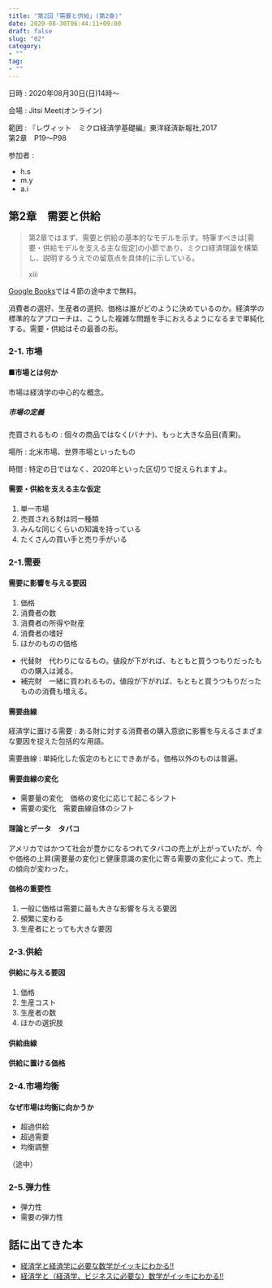 ```yaml
---
title: "第2回「需要と供給」(第2章)"
date: 2020-08-30T06:44:11+09:00
draft: false
slug: "02"
category:
- ""
tag:
- ""
---
```


日時
:   2020年08月30日(日)14時〜

会場
:   Jitsi Meet(オンライン)

範囲
:   『レヴィット　ミクロ経済学基礎編』東洋経済新報社,2017  
第2章　P19〜P98

参加者
:   
- h.s
- m.y
- a.i

第2章　需要と供給
----

> 第2章ではまず、需要と供給の基本的なモデルを示す。特筆すべきは[需要・供給モデルを支える主な仮定]の小節であり、ミクロ経済理論を構築し、説明するうえでの留意点を具体的に示している。
> <footer>xiii</footer>

[Google Books](https://books.google.co.jp/books?id=TM0kDwAAQBAJ&lpg=PA1&dq=%E3%83%AC%E3%83%B4%E3%82%A3%E3%83%83%E3%83%88%E3%80%80%E3%83%9F%E3%82%AF%E3%83%AD%E7%B5%8C%E6%B8%88%E5%AD%A6&hl=ja&pg=PT2#v=onepage&q&f=false)では４節の途中まで無料。

消費者の選好、生産者の選択、価格は誰がどのように決めているのか。経済学の標準的なアプローチは、こうした複雑な問題を手におえるようになるまで単純化する。需要・供給はその最善の形。

### 2-1. 市場

#### ■市場とは何か

市場は経済学の中心的な概念。

##### 市場の定義

売買されるもの
: 個々の商品ではなく(バナナ)、もっと大きな品目(青果)。

場所
: 北米市場、世界市場といったもの

時間
: 特定の日ではなく、2020年といった区切りで捉えられますよ。

#### 需要・供給を支える主な仮定

1. 単一市場
2. 売買される財は同一種類
3. みんな同じくらいの知識を持っている
4. たくさんの買い手と売り手がいる

### 2-1.需要

#### 需要に影響を与える要因

1. 価格
2. 消費者の数
3. 消費者の所得や財産
4. 消費者の嗜好
5. ほかのものの価格
  - 代替財　代わりになるもの。値段が下がれば、もともと買うつもりだったものの購入は減る。
  - 補完財　一緒に買われるもの。値段が下がれば、もともと買うつもりだったものの消費も増える。
 
#### 需要曲線
 
 経済学に置ける需要
 :  ある財に対する消費者の購入意欲に影響を与えるさまざまな要因を捉えた包括的な用語。
 
 需要曲線
 :  単純化した仮定のもとにできあがる。価格以外のものは普遍。
 
#### 需要曲線の変化
 
 - 需要量の変化　価格の変化に応じて起こるシフト
 - 需要の変化　需要曲線自体のシフト
 
#### 理論とデータ　タバコ

アメリカではかつて社会が豊かになるつれてタバコの売上が上がっていたが、今や価格の上昇(需要量の変化)と健康意識の変化に寄る需要の変化によって、売上の傾向が変わった。

#### 価格の重要性

1. 一般に価格は需要に最も大きな影響を与える要因
2. 頻繁に変わる
3. 生産者にとっても大きな要因

### 2-3.供給

#### 供給に与える要因

1. 価格
2. 生産コスト
3. 生産者の数
4. ほかの選択肢

#### 供給曲線

#### 供給に置ける価格

### 2-4.市場均衡

#### なぜ市場は均衡に向かうか

- 超過供給
- 超過需要
- 均衡調整

（途中）

### 2-5.弾力性

- 弾力性　
- 需要の弾力性

話に出てきた本
----

- [経済学と経済学に必要な数学がイッキにわかる!!](https://www.amazon.co.jp/dp/4053028981/)
- [経済学と（経済学、ビジネスに必要な）数学がイッキにわかる!!](https://www.amazon.co.jp/dp/4054062083/)

